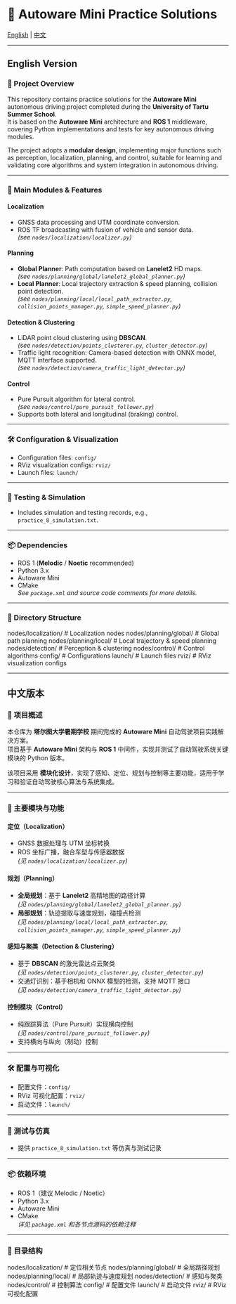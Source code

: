 # 🚗 Autoware Mini Practice Solutions

[English](#english-version) | [中文](#中文版本)

---

## English Version

### 📌 Project Overview
This repository contains practice solutions for the **Autoware Mini** autonomous driving project completed during the **University of Tartu Summer School**.  
It is based on the **Autoware Mini** architecture and **ROS 1** middleware, covering Python implementations and tests for key autonomous driving modules.

The project adopts a **modular design**, implementing major functions such as perception, localization, planning, and control, suitable for learning and validating core algorithms and system integration in autonomous driving.

---

### 🔑 Main Modules & Features

#### **Localization**
- GNSS data processing and UTM coordinate conversion.
- ROS TF broadcasting with fusion of vehicle and sensor data.  
  _(see `nodes/localization/localizer.py`)_

#### **Planning**
- **Global Planner**: Path computation based on **Lanelet2** HD maps.  
  _(see `nodes/planning/global/lanelet2_global_planner.py`)_
- **Local Planner**: Local trajectory extraction & speed planning, collision point detection.  
  _(see `nodes/planning/local/local_path_extractor.py`, `collision_points_manager.py`, `simple_speed_planner.py`)_

#### **Detection & Clustering**
- LiDAR point cloud clustering using **DBSCAN**.  
  _(see `nodes/detection/points_clusterer.py`, `cluster_detector.py`)_
- Traffic light recognition: Camera-based detection with ONNX model, MQTT interface supported.  
  _(see `nodes/detection/camera_traffic_light_detector.py`)_

#### **Control**
- Pure Pursuit algorithm for lateral control.  
  _(see `nodes/control/pure_pursuit_follower.py`)_
- Supports both lateral and longitudinal (braking) control.

---

### 🛠 Configuration & Visualization
- Configuration files: `config/`
- RViz visualization configs: `rviz/`
- Launch files: `launch/`

---

### 🧪 Testing & Simulation
- Includes simulation and testing records, e.g., `practice_8_simulation.txt`.

---

### 📦 Dependencies
- ROS 1 (**Melodic** / **Noetic** recommended)
- Python 3.x
- Autoware Mini
- CMake  
_See `package.xml` and source code comments for more details._

---

### 📂 Directory Structure
nodes/localization/ # Localization nodes
nodes/planning/global/ # Global path planning
nodes/planning/local/ # Local trajectory & speed planning
nodes/detection/ # Perception & clustering
nodes/control/ # Control algorithms
config/ # Configurations
launch/ # Launch files
rviz/ # RViz visualization configs


---

## 中文版本

### 📌 项目概述
本仓库为 **塔尔图大学暑期学校** 期间完成的 **Autoware Mini** 自动驾驶项目实践解决方案。  
项目基于 **Autoware Mini** 架构与 **ROS 1** 中间件，实现并测试了自动驾驶系统关键模块的 Python 版本。

该项目采用 **模块化设计**，实现了感知、定位、规划与控制等主要功能，适用于学习和验证自动驾驶核心算法与系统集成。

---

### 🔑 主要模块与功能

#### **定位（Localization）**
- GNSS 数据处理与 UTM 坐标转换
- ROS 坐标广播，融合车型与传感器数据  
  _(见 `nodes/localization/localizer.py`)_

#### **规划（Planning）**
- **全局规划**：基于 **Lanelet2** 高精地图的路径计算  
  _(见 `nodes/planning/global/lanelet2_global_planner.py`)_
- **局部规划**：轨迹提取与速度规划，碰撞点检测  
  _(见 `nodes/planning/local/local_path_extractor.py`, `collision_points_manager.py`, `simple_speed_planner.py`)_

#### **感知与聚类（Detection & Clustering）**
- 基于 **DBSCAN** 的激光雷达点云聚类  
  _(见 `nodes/detection/points_clusterer.py`, `cluster_detector.py`)_
- 交通灯识别：基于相机和 ONNX 模型的检测，支持 MQTT 接口  
  _(见 `nodes/detection/camera_traffic_light_detector.py`)_

#### **控制模块（Control）**
- 纯跟踪算法（Pure Pursuit）实现横向控制  
  _(见 `nodes/control/pure_pursuit_follower.py`)_
- 支持横向与纵向（制动）控制

---

### 🛠 配置与可视化
- 配置文件：`config/`
- RViz 可视化配置：`rviz/`
- 启动文件：`launch/`

---

### 🧪 测试与仿真
- 提供 `practice_8_simulation.txt` 等仿真与测试记录

---

### 📦 依赖环境
- ROS 1（建议 Melodic / Noetic）
- Python 3.x
- Autoware Mini
- CMake  
_详见 `package.xml` 和各节点源码的依赖注释_

---

### 📂 目录结构
nodes/localization/ # 定位相关节点
nodes/planning/global/ # 全局路径规划
nodes/planning/local/ # 局部轨迹与速度规划
nodes/detection/ # 感知与聚类
nodes/control/ # 控制算法
config/ # 配置文件
launch/ # 启动文件
rviz/ # RViz 可视化配置
